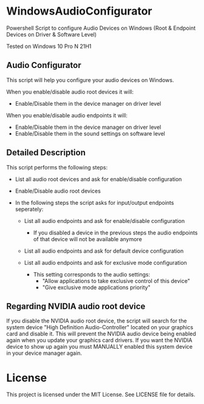 # WindowsAudioConfigurator
Powershell Script to configure Audio Devices on Windows (Root &amp; Endpoint Devices on Driver &amp; Software Level)

Tested on Windows 10 Pro N 21H1

## Audio Configurator

This script will help you configure your audio devices on Windows.

When you enable/disable audio root devices it will:
 - Enable/Disable them in the device manager on driver level

When you enable/disable audio endpoints it will:
 - Enable/Disable them in the device manager on driver level
 - Enable/Disable them in the sound settings on software level


## Detailed Description

This script performs the following steps:
 - List all audio root devices and ask for enable/disable configuration
 - Enable/Disable audio root devices

 - In the following steps the script asks for input/output endpoints seperately:
     - List all audio endpoints and ask for enable/disable configuration
        + If you disabled a device in the previous steps the audio endpoints of that device will not be available anymore

     - List all audio endpoints and ask for default device configuration

     - List all audio endpoints and ask for exclusive mode configuration
        + This setting corresponds to the audio settings:
           + "Allow applications to take exclusive control of this device"
           + "Give exclusive mode applications priority"


## Regarding NVIDIA audio root device

If you disable the NVIDIA audio root device, the script
will search for the system device "High Definition Audio-Controller"
located on your graphics card and disable it. This will
prevent the NVIDIA audio device being enabled again
when you update your graphics card drivers.
If you want the NVIDIA device to show up again you must
MANUALLY enabled this system device in your device manager again.

# License
This project is licensed under the MIT License. See LICENSE file for details.
